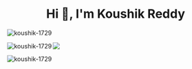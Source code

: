 <h1 align="center">Hi 👋, I'm Koushik Reddy</h1>


<p align="left"> <img src="https://komarev.com/ghpvc/?username=koushik-1729&label=Profile%20views&color=0e75b6&style=flat" alt="koushik-1729" /> </p>


<p><img align="left" src="https://github-readme-stats.vercel.app/api/top-langs?username=koushik-1729&show_icons=true&locale=en&layout=compact" alt="koushik-1729" /></p>

 <a href=""> <img align="center" src="https://github-readme-stats-sigma-five.vercel.app/api/top-langs/?username=YulietM&theme=react&line_height=40&hide=css"/> </a>
<p><img align="center" src="https://github-readme-streak-stats.herokuapp.com/?user=koushik-1729&" alt="koushik-1729" /></p>
